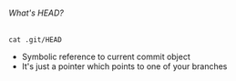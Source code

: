 ###### What's HEAD?

    cat .git/HEAD

- Symbolic reference to current commit object
- It's just a pointer which points to one of your branches
